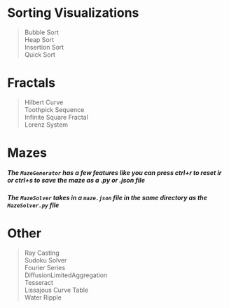 # Sorting Visualizations

> Bubble Sort  
> Heap Sort  
> Insertion Sort  
> Quick Sort  

# Fractals
> Hilbert Curve  
> Toothpick Sequence  
> Infinite Square Fractal  
> Lorenz System  

# Mazes

##### The `MazeGenerator` has a few features like you can press ctrl+r to reset ir or ctrl+s to save the maze as a .py or .json file
##### The `MazeSolver` takes in a `maze.json` file in the same directory as the `MazeSolver.py` file 

# Other
> Ray Casting  
> Sudoku Solver  
> Fourier Series  
> DiffusionLimitedAggregation  
> Tesseract  
> Lissajous Curve Table  
> Water Ripple  